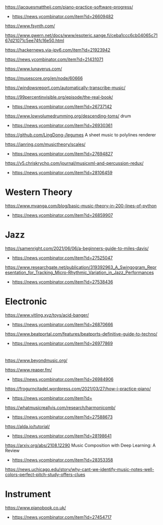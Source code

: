 https://jacquesmattheij.com/piano-practice-software-progress/
* https://news.ycombinator.com/item?id=26609482

https://www.fsynth.com/

https://www.gwern.net/docs/www/esoteric.sange.fi/ceba1ccc6cb04065c7167d21071c5ee74fc16e50.html

https://hackernews.via-ipv6.com/item?id=21923942

https://news.ycombinator.com/item?id=21431071

https://www.lunaverus.com/

https://musescore.org/en/node/60666

https://windowsreport.com/automatically-transcribe-music/

https://99percentinvisible.org/episode/the-real-book/
* https://news.ycombinator.com/item?id=26737142

https://www.lowvolumedrumming.org/descending-toms/ drum
* https://news.ycombinator.com/item?id=26930361

https://github.com/LingDong-/legumes A sheet music to polylines renderer

https://ianring.com/musictheory/scales/
* https://news.ycombinator.com/item?id=27694827

https://v5.chriskrycho.com/journal/musicxml-and-percussion-redux/
* https://news.ycombinator.com/item?id=28106459

# Western Theory
https://www.mvanga.com/blog/basic-music-theory-in-200-lines-of-python
* https://news.ycombinator.com/item?id=26859907

# Jazz
https://samenright.com/2021/06/06/a-beginners-guide-to-miles-davis/
* https://news.ycombinator.com/item?id=27525047

https://www.researchgate.net/publication/319392963_A_Swingogram_Representation_for_Tracking_Micro-Rhythmic_Variation_in_Jazz_Performances
* https://news.ycombinator.com/item?id=27538436

# Electronic

https://www.vitling.xyz/toys/acid-banger/
* https://news.ycombinator.com/item?id=26870666

https://www.beatportal.com/features/beatports-definitive-guide-to-techno/
* https://news.ycombinator.com/item?id=26977869

#
https://www.beyondmusic.org/

https://www.reaper.fm/
* https://news.ycombinator.com/item?id=26984906

https://frogurncitadel.wordpress.com/2021/03/27/how-i-practice-piano/
* https://news.ycombinator.com/item?id=

https://whatmusicreallyis.com/research/harmonicomb/
* https://news.ycombinator.com/item?id=27588673

https://alda.io/tutorial/
* https://news.ycombinator.com/item?id=28198641

https://arxiv.org/abs/2108.12290 Music Composition with Deep Learning: A Review
* https://news.ycombinator.com/item?id=28353358

https://news.uchicago.edu/story/why-cant-we-identify-music-notes-well-colors-perfect-pitch-study-offers-clues

# Instrument
https://www.pianobook.co.uk/
* https://news.ycombinator.com/item?id=27454717


